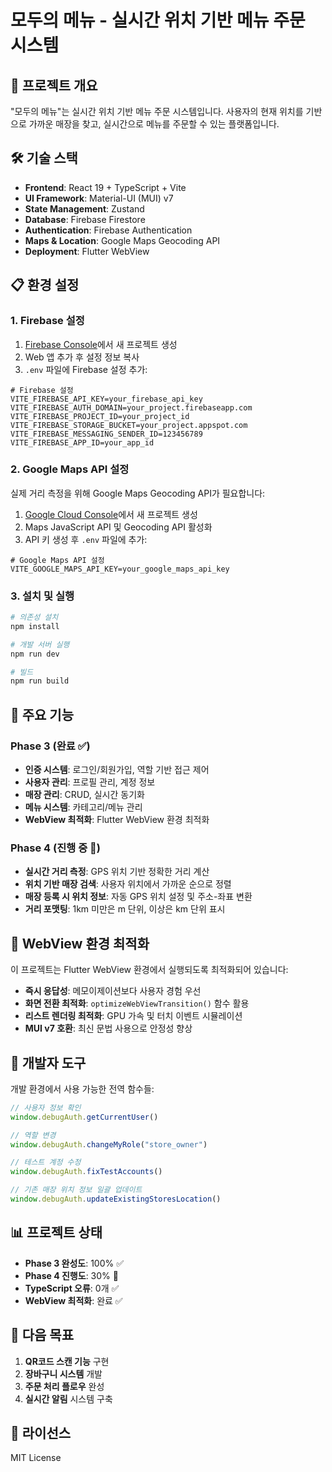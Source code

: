 # 모두의 메뉴 - 실시간 위치 기반 메뉴 주문 시스템

## 🚀 프로젝트 개요

"모두의 메뉴"는 실시간 위치 기반 메뉴 주문 시스템입니다. 사용자의 현재 위치를 기반으로 가까운 매장을 찾고, 실시간으로 메뉴를 주문할 수 있는 플랫폼입니다.

## 🛠️ 기술 스택

- **Frontend**: React 19 + TypeScript + Vite
- **UI Framework**: Material-UI (MUI) v7
- **State Management**: Zustand
- **Database**: Firebase Firestore
- **Authentication**: Firebase Authentication
- **Maps & Location**: Google Maps Geocoding API
- **Deployment**: Flutter WebView

## 📋 환경 설정

### 1. Firebase 설정

1. [Firebase Console](https://console.firebase.google.com/)에서 새 프로젝트 생성
2. Web 앱 추가 후 설정 정보 복사
3. `.env` 파일에 Firebase 설정 추가:

```env
# Firebase 설정
VITE_FIREBASE_API_KEY=your_firebase_api_key
VITE_FIREBASE_AUTH_DOMAIN=your_project.firebaseapp.com
VITE_FIREBASE_PROJECT_ID=your_project_id
VITE_FIREBASE_STORAGE_BUCKET=your_project.appspot.com
VITE_FIREBASE_MESSAGING_SENDER_ID=123456789
VITE_FIREBASE_APP_ID=your_app_id
```

### 2. Google Maps API 설정

실제 거리 측정을 위해 Google Maps Geocoding API가 필요합니다:

1. [Google Cloud Console](https://console.cloud.google.com/)에서 새 프로젝트 생성
2. Maps JavaScript API 및 Geocoding API 활성화
3. API 키 생성 후 `.env` 파일에 추가:

```env
# Google Maps API 설정
VITE_GOOGLE_MAPS_API_KEY=your_google_maps_api_key
```

### 3. 설치 및 실행

```bash
# 의존성 설치
npm install

# 개발 서버 실행
npm run dev

# 빌드
npm run build
```

## 🎯 주요 기능

### Phase 3 (완료 ✅)
- **인증 시스템**: 로그인/회원가입, 역할 기반 접근 제어
- **사용자 관리**: 프로필 관리, 계정 정보
- **매장 관리**: CRUD, 실시간 동기화
- **메뉴 시스템**: 카테고리/메뉴 관리
- **WebView 최적화**: Flutter WebView 환경 최적화

### Phase 4 (진행 중 🚧)
- **실시간 거리 측정**: GPS 위치 기반 정확한 거리 계산
- **위치 기반 매장 검색**: 사용자 위치에서 가까운 순으로 정렬
- **매장 등록 시 위치 정보**: 자동 GPS 위치 설정 및 주소-좌표 변환
- **거리 포맷팅**: 1km 미만은 m 단위, 이상은 km 단위 표시

## 📱 WebView 환경 최적화

이 프로젝트는 Flutter WebView 환경에서 실행되도록 최적화되어 있습니다:

- **즉시 응답성**: 메모이제이션보다 사용자 경험 우선
- **화면 전환 최적화**: `optimizeWebViewTransition()` 함수 활용
- **리스트 렌더링 최적화**: GPU 가속 및 터치 이벤트 시뮬레이션
- **MUI v7 호환**: 최신 문법 사용으로 안정성 향상

## 🔧 개발자 도구

개발 환경에서 사용 가능한 전역 함수들:

```javascript
// 사용자 정보 확인
window.debugAuth.getCurrentUser()

// 역할 변경
window.debugAuth.changeMyRole("store_owner")

// 테스트 계정 수정
window.debugAuth.fixTestAccounts()

// 기존 매장 위치 정보 일괄 업데이트
window.debugAuth.updateExistingStoresLocation()
```

## 📊 프로젝트 상태

- **Phase 3 완성도**: 100% ✅
- **Phase 4 진행도**: 30% 🚧
- **TypeScript 오류**: 0개 ✅
- **WebView 최적화**: 완료 ✅

## 🎯 다음 목표

1. **QR코드 스캔 기능** 구현
2. **장바구니 시스템** 개발
3. **주문 처리 플로우** 완성
4. **실시간 알림** 시스템 구축

## 📄 라이선스

MIT License
